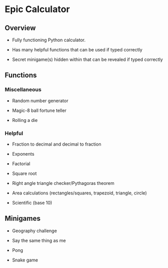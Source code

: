 # Epic Calculator

## Overview

* Fully functioning Python calculator.

* Has many helpful functions that can be used if typed correctly

* Secret minigame(s) hidden within that can be revealed if typed correctly

## Functions

### Miscellaneous

* Random number generator

* Magic-8 ball fortune teller

* Rolling a die

### Helpful

* Fraction to decimal and decimal to fraction

* Exponents

* Factorial

* Square root

* Right angle triangle checker/Pythagoras theorem

* Area calculations (rectangles/squares, trapezoid, triangle, circle)

* Scientific (base 10)

## Minigames

* Geography challenge

* Say the same thing as me

* Pong

* Snake game

